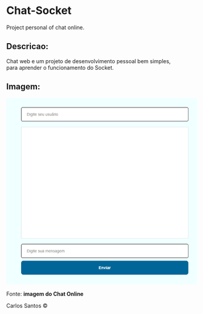 # Chat-Socket

<p>Project personal of chat online.</p>

## Descricao:
<p>
	Chat web e um projeto de desenvolvimento pessoal bem simples,<br/>
	para aprender o funcionamento do Socket.
</p>


## Imagem:
<img src="./doc/Screenshot_7.png" alt="Chat"/>
<p>Fonte: <b>imagem do Chat Online</b></p>

<p>Carlos Santos &copy;</p>
